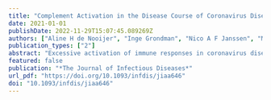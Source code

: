```yaml
---
title: "Complement Activation in the Disease Course of Coronavirus Disease 2019 and Its Effects on Clinical Outcomes"
date: 2021-01-01
publishDate: 2022-11-29T15:07:45.089269Z
authors: ["Aline H de Nooijer", "Inge Grondman", "Nico A F Janssen", "Mihai G Netea", "Loek Willems", "Frank L van de Veerdonk", "Evangelos J Giamarellos-Bourboulis", "Erik J M Toonen", "Leo A B Joosten", "RCI-COVID-19 study group"]
publication_types: ["2"]
abstract: "Excessive activation of immune responses in coronavirus disease 2019 (COVID-19) is considered to be related to disease severity, complications, and mortality rate. The complement system is an important component of innate immunity and can stimulate inflammation, but its role in COVID-19 is unknown.A prospective, longitudinal, single center study was performed in hospitalized patients with COVID-19. Plasma concentrations of complement factors C3a, C3c, and terminal complement complex (TCC) were assessed at baseline and during hospital admission. In parallel, routine laboratory and clinical parameters were collected from medical files and analyzed.Complement factors C3a, C3c, and TCC were significantly increased in plasma of patients with COVID-19 compared with healthy controls (P &lt; .05). These complement factors were especially elevated in intensive care unit patients during the entire disease course (P &lt; .005 for C3a and TCC). More intense complement activation was observed in patients who died and in those with thromboembolic events.Patients with COVID-19 demonstrate activation of the complement system, which is related to disease severity. This pathway may be involved in the dysregulated proinflammatory response associated with increased mortality rate and thromboembolic complications. Components of the complement system might have potential as prognostic markers for disease severity and as therapeutic targets in COVID-19."
featured: false
publication: "*The Journal of Infectious Diseases*"
url_pdf: "https://doi.org/10.1093/infdis/jiaa646"
doi: "10.1093/infdis/jiaa646"
---
```


